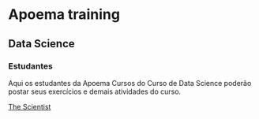 # Apoema training

## Data Science

### Estudantes

Aqui os estudantes da Apoema Cursos do Curso de Data Science poderão postar seus exercícios e demais atividades do curso.


[The Scientist](http://www.thescientist.com.br)

